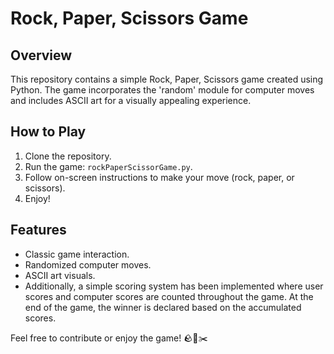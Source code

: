 # Rock, Paper, Scissors Game

## Overview

This repository contains a simple Rock, Paper, Scissors game created using Python. The game incorporates the 'random' module for computer moves and includes ASCII art for a visually appealing experience.

## How to Play

1. Clone the repository.
2. Run the game: `rockPaperScissorGame.py`.
3. Follow on-screen instructions to make your move (rock, paper, or scissors).
4. Enjoy!

## Features

- Classic game interaction.
- Randomized computer moves.
- ASCII art visuals.
- Additionally, a simple scoring system has been implemented where user scores and computer scores are counted throughout the game. At the end of the game, the winner is declared based on the accumulated scores.


Feel free to contribute or enjoy the game! 🪨📃✂️

